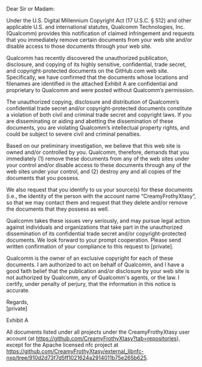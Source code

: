 Dear Sir or Madam: 
 
Under the U.S. Digital Millennium Copyright Act (17 U.S.C. § 512) and other applicable U.S. and international statutes, Qualcomm Technologies, Inc. (Qualcomm) provides this notification of claimed infringement and requests that you immediately remove certain documents from your web site and/or disable access to those documents through your web site. 
 
Qualcomm has recently discovered the unauthorized publication, disclosure, and copying of its highly sensitive, confidential, trade secret, and copyright-protected documents on the GitHub.com web site. Specifically, we have confirmed that the documents whose locations and filenames are identified in the attached Exhibit A are confidential and proprietary to Qualcomm and were posted without Qualcomm’s permission. 
 
The unauthorized copying, disclosure and distribution of Qualcomm’s confidential trade secret and/or copyright-protected documents constitute a violation of both civil and criminal trade secret and copyright laws. If you are disseminating or aiding and abetting the dissemination of these documents, you are violating Qualcomm’s intellectual property rights, and could be subject to severe civil and criminal penalties. 
 
Based on our preliminary investigation, we believe that this web site is owned and/or controlled by you. Qualcomm, therefore, demands that you immediately (1) remove these documents from any of the web sites under your control and/or disable access to these documents through any of the web sites under your control, and (2) destroy any and all copies of the documents that you possess. 
 
We also request that you identify to us your source(s) for these documents (i.e., the identity of the person with the account name “CreamyFrothyXtasy”, so that we may contact them and request that they delete and/or remove the documents that they possess as well.

Qualcomm takes these issues very seriously, and may pursue legal action against individuals and organizations that take part in the unauthorized dissemination of its confidential trade secret and/or copyright-protected documents. We look forward to your prompt cooperation. Please send written confirmation of your compliance to this request to [private].

Qualcomm is the owner of an exclusive copyright for each of these documents. I am authorized to act on behalf of Qualcomm, and I have a good faith belief that the publication and/or disclosure by your web site is not authorized by Qualcomm, any of Qualcomm's agents, or the law. I certify, under penalty of perjury, that the information in this notice is accurate.

Regards,  
[private] 


Exhibit A

All documents listed under all projects under the CreamyFrothyXtasy user account (at https://github.com/CreamyFrothyXtasy?tab=repositories), except for the Apache licensed nfc project at https://github.com/CreamyFrothyXtasy/external_libnfc-nxp/tree/910d2d73f7d5ff1021624a2914011b75e265b625.
